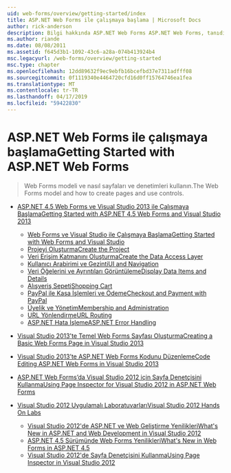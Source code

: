 ```yaml
---
uid: web-forms/overview/getting-started/index
title: ASP.NET Web Forms ile çalışmaya başlama | Microsoft Docs
author: rick-anderson
description: Bilgi hakkında ASP.NET Web Forms ASP.NET Web Forms, tanıdık bir Sürükle ve bırak, olay odaklı modeli kullanarak dinamik build Web siteleri olanak tanır. Bir tasarım yüzeyi ve hund...
ms.author: riande
ms.date: 08/08/2011
ms.assetid: f645d3b1-1092-43c6-a28a-074b413924b4
msc.legacyurl: /web-forms/overview/getting-started
msc.type: chapter
ms.openlocfilehash: 12dd89632f9ec9ebfb16bcefbd37e7311adfff08
ms.sourcegitcommit: 0f1119340e4464720cfd16d0ff15764746ea1fea
ms.translationtype: MT
ms.contentlocale: tr-TR
ms.lasthandoff: 04/17/2019
ms.locfileid: "59422830"
---
```

# <a name="getting-started-with-aspnet-web-forms"></a><span data-ttu-id="d8645-104">ASP.NET Web Forms ile çalışmaya başlama</span><span class="sxs-lookup"><span data-stu-id="d8645-104">Getting Started with ASP.NET Web Forms</span></span>

> <span data-ttu-id="d8645-105">Web Forms modeli ve nasıl sayfaları ve denetimleri kullanın.</span><span class="sxs-lookup"><span data-stu-id="d8645-105">The Web Forms model and how to create pages and use controls.</span></span>


- [<span data-ttu-id="d8645-106">ASP.NET 4.5 Web Forms ve Visual Studio 2013 ile Çalışmaya Başlama</span><span class="sxs-lookup"><span data-stu-id="d8645-106">Getting Started with ASP.NET 4.5 Web Forms and Visual Studio 2013</span></span>](getting-started-with-aspnet-45-web-forms/index.md)

    - [<span data-ttu-id="d8645-107">Web Forms ve Visual Studio ile Çalışmaya Başlama</span><span class="sxs-lookup"><span data-stu-id="d8645-107">Getting Started with Web Forms and Visual Studio</span></span>](getting-started-with-aspnet-45-web-forms/introduction-and-overview.md)
    - [<span data-ttu-id="d8645-108">Projeyi Oluşturma</span><span class="sxs-lookup"><span data-stu-id="d8645-108">Create the Project</span></span>](getting-started-with-aspnet-45-web-forms/create-the-project.md)
    - [<span data-ttu-id="d8645-109">Veri Erişim Katmanını Oluşturma</span><span class="sxs-lookup"><span data-stu-id="d8645-109">Create the Data Access Layer</span></span>](getting-started-with-aspnet-45-web-forms/create_the_data_access_layer.md)
    - [<span data-ttu-id="d8645-110">Kullanıcı Arabirimi ve Gezinti</span><span class="sxs-lookup"><span data-stu-id="d8645-110">UI and Navigation</span></span>](getting-started-with-aspnet-45-web-forms/ui_and_navigation.md)
    - [<span data-ttu-id="d8645-111">Veri Öğelerini ve Ayrıntıları Görüntüleme</span><span class="sxs-lookup"><span data-stu-id="d8645-111">Display Data Items and Details</span></span>](getting-started-with-aspnet-45-web-forms/display_data_items_and_details.md)
    - [<span data-ttu-id="d8645-112">Alışveriş Sepeti</span><span class="sxs-lookup"><span data-stu-id="d8645-112">Shopping Cart</span></span>](getting-started-with-aspnet-45-web-forms/shopping-cart.md)
    - [<span data-ttu-id="d8645-113">PayPal ile Kasa İşlemleri ve Ödeme</span><span class="sxs-lookup"><span data-stu-id="d8645-113">Checkout and Payment with PayPal</span></span>](getting-started-with-aspnet-45-web-forms/checkout-and-payment-with-paypal.md)
    - [<span data-ttu-id="d8645-114">Üyelik ve Yönetim</span><span class="sxs-lookup"><span data-stu-id="d8645-114">Membership and Administration</span></span>](getting-started-with-aspnet-45-web-forms/membership-and-administration.md)
    - [<span data-ttu-id="d8645-115">URL Yönlendirme</span><span class="sxs-lookup"><span data-stu-id="d8645-115">URL Routing</span></span>](getting-started-with-aspnet-45-web-forms/url-routing.md)
    - [<span data-ttu-id="d8645-116">ASP.NET Hata İşleme</span><span class="sxs-lookup"><span data-stu-id="d8645-116">ASP.NET Error Handling</span></span>](getting-started-with-aspnet-45-web-forms/aspnet-error-handling.md)
- [<span data-ttu-id="d8645-117">Visual Studio 2013'te Temel Web Forms Sayfası Oluşturma</span><span class="sxs-lookup"><span data-stu-id="d8645-117">Creating a Basic Web Forms Page in Visual Studio 2013</span></span>](creating-a-basic-web-forms-page.md)
- [<span data-ttu-id="d8645-118">Visual Studio 2013’te ASP.NET Web Forms Kodunu Düzenleme</span><span class="sxs-lookup"><span data-stu-id="d8645-118">Code Editing ASP.NET Web Forms in Visual Studio 2013</span></span>](code-editing-in-web-forms-pages.md)
- [<span data-ttu-id="d8645-119">ASP.NET Web Forms’da Visual Studio 2012 için Sayfa Denetçisini Kullanma</span><span class="sxs-lookup"><span data-stu-id="d8645-119">Using Page Inspector for Visual Studio 2012 in ASP.NET Web Forms</span></span>](using-page-inspector-in-a-visual-studio-11-beta-web-forms-project.md)
- [<span data-ttu-id="d8645-120">Visual Studio 2012 Uygulamalı Laboratuvarları</span><span class="sxs-lookup"><span data-stu-id="d8645-120">Visual Studio 2012 Hands On Labs</span></span>](hands-on-labs/index.md)

    - [<span data-ttu-id="d8645-121">Visual Studio 2012'de ASP.NET ve Web Geliştirme Yenilikleri</span><span class="sxs-lookup"><span data-stu-id="d8645-121">What's New in ASP.NET and Web Development in Visual Studio 2012</span></span>](hands-on-labs/whats-new-in-aspnet-and-web-development-in-visual-studio-2012.md)
    - [<span data-ttu-id="d8645-122">ASP.NET 4.5 Sürümünde Web Forms Yenilikleri</span><span class="sxs-lookup"><span data-stu-id="d8645-122">What's New in Web Forms in ASP.NET 4.5</span></span>](hands-on-labs/whats-new-in-web-forms-in-aspnet-45.md)
    - [<span data-ttu-id="d8645-123">Visual Studio 2012'de Sayfa Denetçisini Kullanma</span><span class="sxs-lookup"><span data-stu-id="d8645-123">Using Page Inspector in Visual Studio 2012</span></span>](hands-on-labs/using-page-inspector-in-visual-studio-2012.md)
